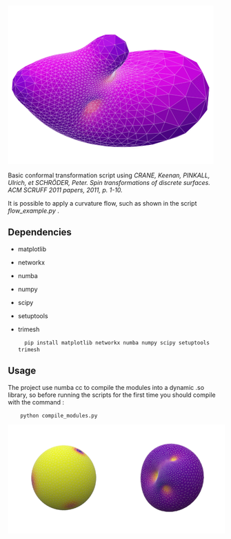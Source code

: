 ![example of flow](animation_crop.gif)

Basic conformal transformation script using 
_CRANE, Keenan, PINKALL, Ulrich, et SCHRÖDER, Peter. Spin transformations of discrete surfaces. ACM SCRUFF 2011 papers, 2011, p. 1-10._

It is possible to apply a curvature flow, such as shown in the script *flow_example.py* .
## Dependencies
- matplotlib
- networkx
- numba
- numpy
- scipy
- setuptools
- trimesh

        pip install matplotlib networkx numba numpy scipy setuptools trimesh


## Usage
The project use numba cc to compile the modules into a dynamic .so library, 
so before running the scripts for the first time you should compile with the command :
        
        python compile_modules.py

![example](ballfig.png)

